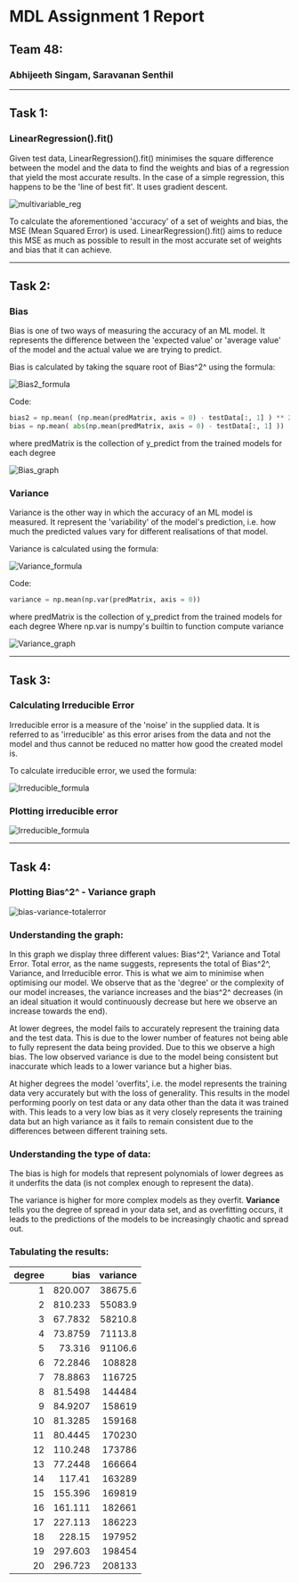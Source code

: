 # MDL Assignment 1 Report
## Team 48:
### Abhijeeth Singam, Saravanan Senthil

---

## **Task 1:** 
### LinearRegression().fit()
Given test data, LinearRegression().fit() minimises the square difference between the model and the data to find the weights and bias of a regression that yield the most accurate results. In the case of a simple regression, this happens to be the 'line of best fit'. It uses gradient descent.

![multivariable_reg](./imgs/multivariable_reg.png)

To calculate the aforementioned 'accuracy' of a set of weights and bias, the MSE (Mean Squared Error) is used. LinearRegression().fit() aims to reduce this MSE as much as possible to result in the most accurate set of weights and bias that it can achieve.

---

## **Task 2:**

### Bias
Bias is one of two ways of measuring the accuracy of an ML model. It represents the difference between the 'expected value' or 'average value' of the model and the actual value we are trying to predict.

Bias is calculated by taking the square root of Bias^2^ using the formula:  

![Bias2_formula](./imgs/bias.png)

Code:

```python
bias2 = np.mean( (np.mean(predMatrix, axis = 0) - testData[:, 1] ) ** 2 )
bias = np.mean( abs(np.mean(predMatrix, axis = 0) - testData[:, 1] ))
```
where predMatrix is the collection of y_predict from the trained models for each degree

![Bias_graph](./imgs/bgraph.png)

### Variance

Variance is the other way in which the accuracy of an ML model is measured. It represent the 'variability' of the model's prediction, i.e. how much the predicted values vary for different realisations of that model.

Variance is calculated using the formula: 

![Variance_formula](./imgs/variance.png)  

Code:  
```python
variance = np.mean(np.var(predMatrix, axis = 0))
```
where predMatrix is the collection of y_predict from the trained models for each degree
Where np.var is numpy's builtin to function compute variance

![Variance_graph](./imgs/vgraph.png)

---

## **Task 3:**
### Calculating Irreducible Error

Irreducible error is a measure of the 'noise' in the supplied data. It is referred to as 'irreducible' as this error arises from the data and not the model and thus cannot be reduced no matter how good the created model is.

To calculate irreducible error, we used the formula:  

![Irreducible_formula](./imgs/irredErr.png)

### Plotting irreducible error

![Irreducible_formula](./imgs/irredgraph.png)



---

## **Task 4:**
### Plotting Bias^2^ - Variance graph

![bias-variance-totalerror](./imgs/bvtgraph.png)

### Understanding the graph:

In this graph we display three different values: Bias^2^, Variance and Total Error. Total error, as the name suggests, represents the total of Bias^2^, Variance, and Irreducible error. This is what we aim to minimise when optimising our model. We observe that as the 'degree' or the complexity of our model increases, the variance increases and the bias^2^ decreases (in an ideal situation it would continuously decrease but here we observe an increase towards the end).  

At lower degrees, the model fails to accurately represent the training data and the test data. This is due to the lower number of features not being able to fully represent the data being provided. Due to this we observe a high bias. The low observed variance is due to the model being consistent but inaccurate which leads to a lower variance but a higher bias.

At higher degrees the model 'overfits', i.e. the model represents the training data very accurately but with the loss of generality. This results in the model performing poorly on test data or any data other than the data it was trained with. This leads to a very low bias as it very closely represents the training data but an high variance as it fails to remain consistent due to the differences between different training sets. 

### Understanding the type of data:

The bias is high for models that represent polynomials of lower degrees as it underfits the data (is not complex enough to represent the data).

The variance is higher for more complex models as they overfit. **Variance** tells you the degree of spread in your data set, and as overfitting occurs, it leads to the predictions of the models to be increasingly chaotic and spread out.

### Tabulating the results:

|   degree |     bias |   variance |
|---------:|---------:|-----------:|
|        1 | 820.007  |    38675.6 |
|        2 | 810.233  |    55083.9 |
|        3 |  67.7832 |    58210.8 |
|        4 |  73.8759 |    71113.8 |
|        5 |  73.316  |    91106.6 |
|        6 |  72.2846 |   108828   |
|        7 |  78.8863 |   116725   |
|        8 |  81.5498 |   144484   |
|        9 |  84.9207 |   158619   |
|       10 |  81.3285 |   159168   |
|       11 |  80.4445 |   170230   |
|       12 | 110.248  |   173786   |
|       13 |  77.2448 |   166664   |
|       14 | 117.41   |   163289   |
|       15 | 155.396  |   169819   |
|       16 | 161.111  |   182661   |
|       17 | 227.113  |   186223   |
|       18 | 228.15   |   197952   |
|       19 | 297.603  |   198454   |
|       20 | 296.723  |   208133   |